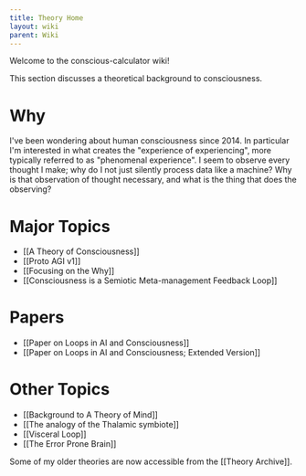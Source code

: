 ```yaml
---
title: Theory Home
layout: wiki
parent: Wiki
---
```


Welcome to the conscious-calculator wiki!

This section discusses a theoretical background to consciousness.

# Why
I've been wondering about human consciousness since 2014. In particular I'm interested in what creates the "experience of experiencing", more typically referred to as "phenomenal experience". I seem to observe every thought I make; why do I not just silently process data like a machine? Why is that observation of thought necessary, and what is the thing that does the observing?

# Major Topics
* [[A Theory of Consciousness]]
* [[Proto AGI v1]]
* [[Focusing on the Why]]
* [[Consciousness is a Semiotic Meta-management Feedback Loop]]

# Papers
* [[Paper on Loops in AI and Consciousness]]
* [[Paper on Loops in AI and Consciousness; Extended Version]]

# Other Topics
* [[Background to A Theory of Mind]]
* [[The analogy of the Thalamic symbiote]]
* [[Visceral Loop]]
* [[The Error Prone Brain]]

Some of my older theories are now accessible from the [[Theory Archive]].